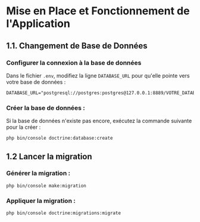 # Mise en Place et Fonctionnement de l'Application

## 1.1. Changement de Base de Données

### Configurer la connexion à la base de données

Dans le fichier `.env`, modifiez la ligne `DATABASE_URL` pour qu'elle pointe vers votre base de données :

```dotenv
DATABASE_URL="postgresql://postgres:postgres@127.0.0.1:8889/VOTRE_DATABASE"
```

### Créer la base de données :
Si la base de données n'existe pas encore, exécutez la commande suivante pour la créer :
```dotenv
php bin/console doctrine:database:create
```

## 1.2 Lancer la migration
### Générer la migration : 
```dotenv
php bin/console make:migration
```

### Appliquer la migration : 
```dotenv
php bin/console doctrine:migrations:migrate
```